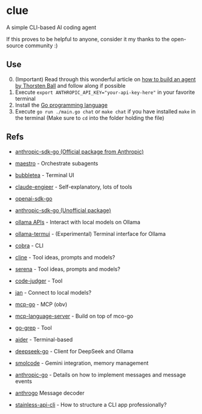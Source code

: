 # clue

A simple CLI-based AI coding agent

If this proves to be helpful to anyone, consider it my thanks to the open-source community :)

## Use

0. (Important) Read through this wonderful article on [how to build an agent by Thorsten Ball](https://ampcode.com/how-to-build-an-agent) and follow along if possible
1. Execute `export ANTHROPIC_API_KEY="your-api-key-here"` in your favorite terminal
2. Install the [Go programming language](https://go.dev/doc/install)
3. Execute `go run ./main.go chat` or `make chat` if you have installed `make` in the terminal (Make sure to `cd` into the folder holding the file)

## Refs

- [anthropic-sdk-go (Official package from Anthropic)](https://github.com/anthropics/anthropic-sdk-go)
- [maestro](https://github.com/Doriandarko/maestro) - Orchestrate subagents
- [bubbletea](https://github.com/charmbracelet/bubbletea) - Terminal UI
- [claude-engieer](https://github.com/Doriandarko/claude-engineer) - Self-explanatory, lots of tools
- [openai-sdk-go](https://github.com/openai/openai-go)
- [anthropic-sdk-go (Unofficial package)](https://github.com/unfunco/anthropic-sdk-go)
- [ollama APIs](https://pkg.go.dev/github.com/ollama/ollama@v0.6.8/api) - Interact with local models on Ollama
- [ollama-termui](https://github.com/mxyng/ollama-termui) - (Experimental) Terminal interface for Ollama

- [cobra](https://github.com/spf13/cobra) - CLI
- [cline](https://github.com/cline/cline) - Tool ideas, prompts and models?
- [serena](https://github.com/oraios/serena) - Tool ideas, prompts and models?
- [code-judger](https://github.com/mrnugget/code-judger) - Tool
- [jan](https://github.com/menloresearch/jan/blob/dev/core/src/types/model/modelEntity.ts#L16) - Connect to local models?
- [mcp-go](https://github.com/mark3labs/mcp-go/tree/main) - MCP (obv)
- [mcp-language-server](https://github.com/isaacphi/mcp-language-server) - Build on top of mco-go
- [go-grep](https://github.com/rastasheep/go-grep) - Tool
- [aider](https://github.com/Aider-AI/aider) - Terminal-based
- [deepseek-go](https://github.com/cohesion-org/deepseek-go) - Client for DeepSeek and Ollama
- [smolcode](https://github.com/dhamidi/smolcode) - Gemini integration, memory management
- [anthropic-go](https://github.com/madebywelch/anthropic-go) - Details on how to implement messages and message events
- [anthrogo](https://github.com/dleviminzi/anthrogo) Message decoder
- [stainless-api-cli](https://github.com/honganh1206/stainless-api-cli) - How to structure a CLI app professionally?
